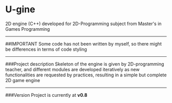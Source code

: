 # U-gine
2D engine (C++) developed for 2D-Programming subject from Master's in Games Programming
___

##IMPORTANT
Some code has not been written by myself, so there might be differences in terms of code styling
___

###Project description
Skeleton of the engine is given by 2D-programming teacher, and different modules are developed iteratively as new functionalities are requested by practices, resulting in a simple but complete 2D game engine
___

###Version
Project is currently at **v0.8**
